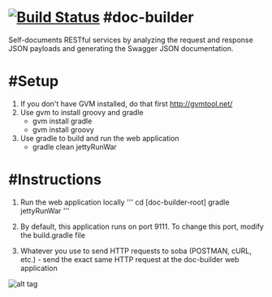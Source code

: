 [![Build Status](https://travis-ci.org/cloud-elements/doc-builder.png?branch=master)](https://travis-ci.org/cloud-elements/doc-builder)
#doc-builder
=========
Self-documents RESTful services by analyzing the request and response JSON payloads and generating the Swagger JSON documentation.

#Setup
=========
1. If you don't have GVM installed, do that first http://gvmtool.net/
2. Use gvm to install groovy and gradle
   * gvm install gradle
   * gvm install groovy
3. Use gradle to build and run the web application
   * gradle clean jettyRunWar 

#Instructions
=========
1. Run the web application locally
   '''
   cd [doc-builder-root]
   gradle jettyRunWar
   '''
2. By default, this application runs on port 9111.  To change this port, modify the build.gradle file

3. Whatever you use to send HTTP requests to soba (POSTMAN, cURL, etc.) - send the exact same HTTP request at the doc-builder web application

![alt tag](http://stack.to/wp-content/uploads//Cloud-Elements.png)